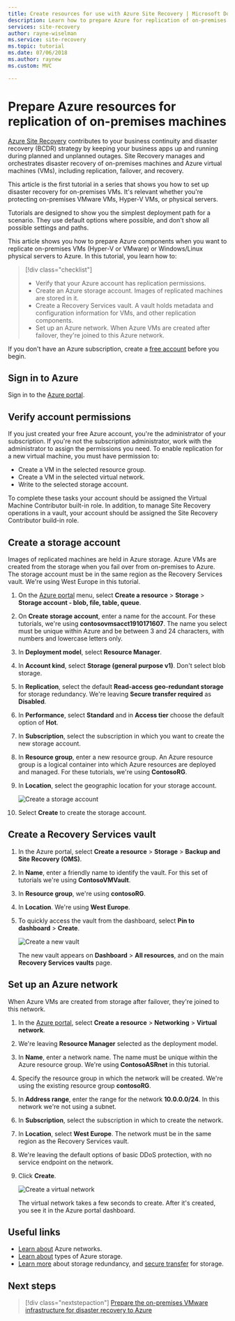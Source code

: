 ```yaml
---
title: Create resources for use with Azure Site Recovery | Microsoft Docs
description: Learn how to prepare Azure for replication of on-premises machines by using Azure Site Recovery.
services: site-recovery
author: rayne-wiselman
ms.service: site-recovery
ms.topic: tutorial
ms.date: 07/06/2018
ms.author: raynew
ms.custom: MVC

---
```

# Prepare Azure resources for replication of on-premises machines

 [Azure Site Recovery](site-recovery-overview.md) contributes to your business continuity and disaster recovery (BCDR) strategy by keeping your business apps up and running during planned and unplanned outages. Site Recovery manages and orchestrates disaster recovery of on-premises machines and Azure virtual machines (VMs), including replication, failover, and recovery.

This article is the first tutorial in a series that shows you how to set up disaster recovery for on-premises VMs. It's relevant whether you're protecting on-premises VMware VMs, Hyper-V VMs, or physical servers.

Tutorials are designed to show you the simplest deployment path for a scenario. They use default options where possible, and don't show all possible settings and paths. 

This article shows you how to prepare Azure components when you want to replicate on-premises VMs (Hyper-V or VMware) or Windows/Linux physical servers to Azure. In this tutorial, you learn how to:

> [!div class="checklist"]
> * Verify that your Azure account has replication permissions.
> * Create an Azure storage account. Images of replicated machines are stored in it.
> * Create a Recovery Services vault. A vault holds metadata and configuration information for VMs, and other replication components.
> * Set up an Azure network. When Azure VMs are created after failover, they're joined to this Azure network.

If you don't have an Azure subscription, create a [free account](https://azure.microsoft.com/pricing/free-trial/) before you begin.

## Sign in to Azure

Sign in to the [Azure portal](http://portal.azure.com).

## Verify account permissions

If you just created your free Azure account, you're the administrator of your subscription. If you're not the subscription administrator, work with the administrator to assign the permissions you need. To enable replication for a new virtual machine, you must have permission to:

- Create a VM in the selected resource group.
- Create a VM in the selected virtual network.
- Write to the selected storage account.

To complete these tasks your account should be assigned the Virtual Machine Contributor built-in role. In addition, to manage Site Recovery operations in a vault, your account should be assigned the Site Recovery Contributor build-in role.

## Create a storage account

Images of replicated machines are held in Azure storage. Azure VMs are created from the storage when you fail over from on-premises to Azure. The storage account must be in the same region as the Recovery Services vault. We're using West Europe in this tutorial.

1. On the [Azure portal](https://portal.azure.com) menu, select **Create a resource** > **Storage** > **Storage account - blob, file, table, queue**.
2. On **Create storage account**, enter a name for the account. For these tutorials, we're using **contosovmsacct1910171607**. The name you select must be unique within Azure and be between 3 and 24 characters, with numbers and lowercase letters only.
3. In **Deployment model**, select **Resource Manager**.
4. In **Account kind**, select **Storage (general purpose v1)**. Don't select blob storage.
5. In **Replication**, select the default **Read-access geo-redundant storage** for storage redundancy. We're leaving **Secure transfer required** as **Disabled**.
6. In **Performance**, select **Standard** and in **Access tier** choose the default option of **Hot**.
7. In **Subscription**, select the subscription in which you want to create the new storage account.
8. In **Resource group**, enter a new resource group. An Azure resource group is a logical container into which Azure resources are deployed and managed. For these tutorials, we're using **ContosoRG**.
9. In **Location**, select the geographic location for your storage account. 

   ![Create a storage account](media/tutorial-prepare-azure/create-storageacct.png)

9. Select **Create** to create the storage account.

## Create a Recovery Services vault

1. In the Azure portal, select **Create a resource** > **Storage** > **Backup and Site Recovery (OMS)**.
2. In **Name**, enter a friendly name to identify the vault. For this set of tutorials we're using **ContosoVMVault**.
3. In **Resource group**, we're using **contosoRG**.
4. In **Location**. We're using **West Europe**.
5. To quickly access the vault from the dashboard, select **Pin to dashboard** > **Create**.

   ![Create a new vault](./media/tutorial-prepare-azure/new-vault-settings.png)

   The new vault appears on **Dashboard** > **All resources**, and on the main **Recovery Services vaults** page.

## Set up an Azure network

When Azure VMs are created from storage after failover, they're joined to this network.

1. In the [Azure portal](https://portal.azure.com), select **Create a resource** > **Networking** > **Virtual network**.
2. We're leaving **Resource Manager** selected as the deployment model.
3. In **Name**, enter a network name. The name must be unique within the Azure resource group. We're using **ContosoASRnet** in this tutorial.
4. Specify the resource group in which the network will be created. We're using the existing resource group **contosoRG**.
5. In **Address range**, enter the range for the network **10.0.0.0/24**. In this network we're not using a subnet.
6. In **Subscription**, select the subscription in which to create the network.
7. In **Location**, select **West Europe**. The network must be in the same region as the Recovery Services vault.
8. We're leaving the default options of basic DDoS protection, with no service endpoint on the network.
9. Click **Create**.

   ![Create a virtual network](media/tutorial-prepare-azure/create-network.png)

   The virtual network takes a few seconds to create. After it's created, you see it in the Azure portal dashboard.

## Useful links

- [Learn about](https://docs.microsoft.com/azure/virtual-network/virtual-networks-overview) Azure networks.
- [Learn about](https://docs.microsoft.com/azure/storage/common/storage-introduction#types-of-storage-accounts) types of Azure storage.
- [Learn more](https://docs.microsoft.com/azure/storage/common/storage-redundancy-grs#read-access-geo-redundant-storage) about storage redundancy, and [secure transfer](https://docs.microsoft.com/azure/storage/common/storage-require-secure-transfer) for storage.



## Next steps

> [!div class="nextstepaction"]
> [Prepare the on-premises VMware infrastructure for disaster recovery to Azure](tutorial-prepare-on-premises-vmware.md)
